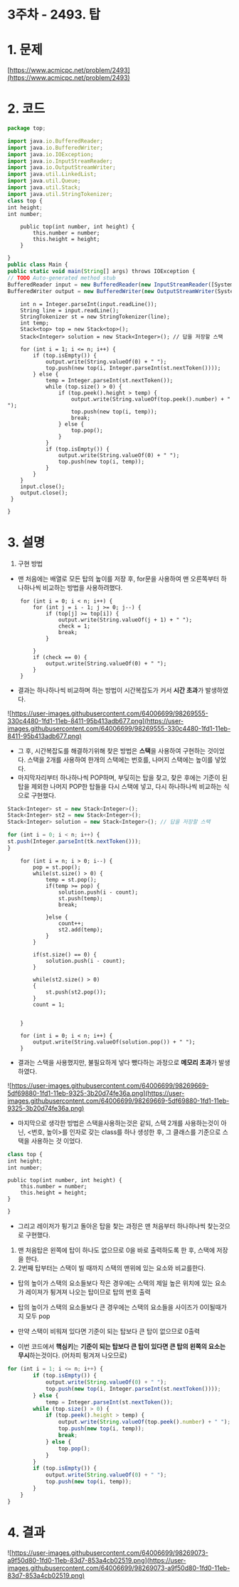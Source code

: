 # 3주차 - 2493. 탑

# 1. 문제

[https://www.acmicpc.net/problem/2493](https://www.acmicpc.net/problem/2493)

# 2. 코드

```jsx
package top;
```

```jsx
import java.io.BufferedReader;
import java.io.BufferedWriter;
import java.io.IOException;
import java.io.InputStreamReader;
import java.io.OutputStreamWriter;
import java.util.LinkedList;
import java.util.Queue;
import java.util.Stack;
import java.util.StringTokenizer;
class top {
int height;
int number;
```

```
	public top(int number, int height) {
		this.number = number;
		this.height = height;
	}

```

```jsx
}
public class Main {
public static void main(String[] args) throws IOException {
// TODO Auto-generated method stub
BufferedReader input = new BufferedReader(new InputStreamReader([System.in](http://system.in/)));
BufferedWriter output = new BufferedWriter(new OutputStreamWriter(System.out));
```

```
	int n = Integer.parseInt(input.readLine());
	String line = input.readLine();
	StringTokenizer st = new StringTokenizer(line);
	int temp;
	Stack<top> top = new Stack<top>();
	Stack<Integer> solution = new Stack<Integer>(); // 답을 저장할 스택

	for (int i = 1; i <= n; i++) {
		if (top.isEmpty()) {
			output.write(String.valueOf(0) + " ");
			top.push(new top(i, Integer.parseInt(st.nextToken())));
		} else {
			temp = Integer.parseInt(st.nextToken());
			while (top.size() > 0) {
				if (top.peek().height > temp) {
					output.write(String.valueOf(top.peek().number) + " ");
					top.push(new top(i, temp));
					break;
				} else {
					top.pop();
				}
			}
			if (top.isEmpty()) {
				output.write(String.valueOf(0) + " ");
				top.push(new top(i, temp));
			}
		}
	}
	input.close();
	output.close();
 }
```

```jsx
}
```

# 3. 설명

1. 구현 방법
- 맨 처음에는 배열로 모든 탑의 높이를 저장 후, for문을 사용하여 맨 오른쪽부터 하나하나씩 비교하는 방법을 사용하려했다.

```
	for (int i = 0; i < n; i++) {
		for (int j = i - 1; j >= 0; j--) {
			if (top[j] >= top[i]) {
				output.write(String.valueOf(j + 1) + " ");
				check = 1;
				break;
			}

		}
		if (check == 0) {
			output.write(String.valueOf(0) + " ");
		}
	}
```

- 결과는 하나하나씩 비교하며 하는 방법이 시간복잡도가 커서 **시간 초과**가 발생하였다.

![https://user-images.githubusercontent.com/64006699/98269555-330c4480-1fd1-11eb-8411-95b413adb677.png](https://user-images.githubusercontent.com/64006699/98269555-330c4480-1fd1-11eb-8411-95b413adb677.png)

- 그 후, 시간복잡도를 해결하기위해 찾은 방법은 **스택**을 사용하여  구현하는 것이었다. 스택을 2개를 사용하여 한개의 스택에는 번호를, 나머지 스택에는 높이를 넣었다.
- 마지막자리부터 하나하나씩 POP하며, 부딪히는 탑을 찾고, 찾은 후에는 기준이 된 탑을 제외한 나머지 POP한 탑들을 다시 스택에 넣고, 다시 하나하나씩 비교하는 식으로 구현했다.

```jsx
Stack<Integer> st = new Stack<Integer>();
Stack<Integer> st2 = new Stack<Integer>();
Stack<Integer> solution = new Stack<Integer>(); // 답을 저장할 스택
```

```jsx
for (int i = 0; i < n; i++) {
st.push(Integer.parseInt(tk.nextToken()));
}
```

```
	for (int i = n; i > 0; i--) {
		pop = st.pop();
		while(st.size() > 0) {
			temp = st.pop();
			if(temp >= pop) {
				solution.push(i - count);
				st.push(temp);
				break;
				
			}else {
				count++;
				st2.add(temp);
			}	
		}
		
		if(st.size() == 0) {
			solution.push(i - count);
		}
		
		while(st2.size() > 0)
		{
			st.push(st2.pop());
		}
		count = 1;
			
		
	}

	for (int i = 0; i < n; i++) {
		output.write(String.valueOf(solution.pop()) + " ");
	}
```

- 결과는 스택을 사용했지만, 불필요하게 넣다 뺐다하는 과정으로 **메모리 초과**가 발생하였다.

![https://user-images.githubusercontent.com/64006699/98269669-5df69880-1fd1-11eb-9325-3b20d74fe36a.png](https://user-images.githubusercontent.com/64006699/98269669-5df69880-1fd1-11eb-9325-3b20d74fe36a.png)

- 마지막으로 생각한 방법은 스택을사용하는것은 같되, 스택 2개를 사용하는것이 아닌, <번호, 높이>를 인자로 갖는 class를 하나 생성한 후,  그 클래스를 기준으로 스택을 사용하는 것 이었다.

```jsx
class top {
int height;
int number;
```

```
public top(int number, int height) {
	this.number = number;
	this.height = height;
}

```

```jsx
}
```

- 그리고 레이저가 튕기고 돌아온 탑을 찾는 과정은 맨 처음부터 하나하나씩 찾는것으로 구현했다.
1. 맨 처음탑은 왼쪽에 탑이 하나도 없으므로 0을 바로 출력하도록 한 후, 스택에 저장을 한다.
2. 2번째 탑부터는 스택이 빌 때까지 스택의 맨위에 있는 요소와 비교를한다.
- 탑의 높이가 스택의 요소들보다 작은 경우에는 스택의 제일 높은 위치에 있는 요소가 레이져가 튕겨져 나오는 탑이므로 탑의 번호 출력
- 탑의 높이가 스택의 요소들보다 큰 경우에는 스택의 요소들을 사이즈가 0이될때가지 모두 pop
- 만약 스택이 비워져 있다면 기준이 되는 탑보다 큰 탑이 없으므로 0출력

- 이번 코드에서 **핵심키**는 **기준이 되는 탑보다 큰 탑이 있다면 큰 탑의 왼쪽의 요소는 무시**하는것이다. (어차피 튕겨져 나오므로)

```jsx
for (int i = 1; i <= n; i++) {
		if (top.isEmpty()) {
			output.write(String.valueOf(0) + " ");
			top.push(new top(i, Integer.parseInt(st.nextToken())));
		} else {
			temp = Integer.parseInt(st.nextToken());
		while (top.size() > 0) {
			if (top.peek().height > temp) {
				output.write(String.valueOf(top.peek().number) + " ");
				top.push(new top(i, temp));
				break;
			} else {
				top.pop();
			}
		}
		if (top.isEmpty()) {
			output.write(String.valueOf(0) + " ");
			top.push(new top(i, temp));
		}
	}
}
```

# 4. 결과

![https://user-images.githubusercontent.com/64006699/98269073-a9f50d80-1fd0-11eb-83d7-853a4cb02519.png](https://user-images.githubusercontent.com/64006699/98269073-a9f50d80-1fd0-11eb-83d7-853a4cb02519.png)